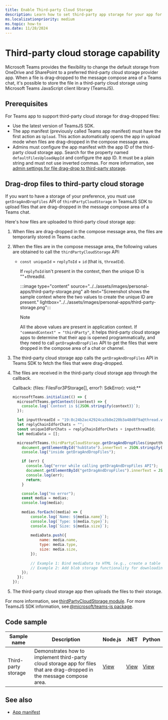 ```yaml
---
title: Enable Third-party Cloud Storage
description: Learn how to set third-party app storage for your app for the files that are dragged and dropped in a message compose space of a Teams chat or channel.
ms.localizationpriority: medium
ms.topic: how-to
ms.date: 11/28/2024
---
```


# Third-party cloud storage capability

Microsoft Teams provides the flexibility to change the default storage from OneDrive and SharePoint to a preferred third-party cloud storage provider app. When a file is drag-dropped to the message compose area of a Teams chat, it's possible to store the file in a third-party cloud storage using Microsoft Teams JavaScript client library (TeamsJS).

## Prerequisites

For Teams app to support third-party cloud storage for drag-dropped files:

* Use the latest version of TeamsJS SDK.
* The app manifest (previously called Teams app manifest) must have the first action as `Upload`. This action automatically opens the app in upload mode when files are drag-dropped in the compose message area.
* Admins must configure the app manifest with the app ID of the third-party cloud storage app. Search for the property named `defaultFilesUploadAppId` and configure the app ID. It must be a plain string and must not use inverted commas. For more information, see [admin settings for file drag-drop to third-party storage](/MicrosoftTeams/admin-settings-for-file-drag-drop-to-third-party-storage).

## Drag-drop files to third-party cloud storage

If you want to have a storage of your preference, you must use `getDragAndDropFiles` API of `thirdPartyCloudStorage` in TeamsJS SDK to upload files that are drag-dropped in the message compose area of a Teams chat. 

Here's how files are uploaded to third-party cloud storage app:

1. When files are drag-dropped in the compose message area, the files are temporarily stored in Teams cache.

1. When the files are in the compose message area, the following values are obtained to call the `thirdPartyCloudStorage` API:

   * `const uniqueId` = `replyToId` + `id` (that is, `threadId`).

        If `replyToId` isn't present in the context, then the unique ID is ""+threadId.

        :::image type="content" source="../../assets/images/personal-apps/third-party-storage.png" alt-text="Screenshot shows the sample context where the two values to create the unique ID are present." lightbox="../../assets/images/personal-apps/third-party-storage.png":::

        > [!NOTE]
        > All the above values are present in application context. If `"commandContext" = "thirdParty"`, it helps third-party cloud storage apps to determine that their app is opened programmatically, and they need to call `getDragAndDropFiles` API to get the files that were dropped in the compose area of a chat or channel.

1. The third-party cloud storage app calls the `getDragAndDropFiles` API in Teams SDK to fetch the files that were drag-dropped. 

1. The files are received in the third-party cloud storage app through the callback.

    Callback: (files: FilesFor3PStorage[], error?: SdkError): void;** 

    ```javascript
    microsoftTeams.initialize(() => {
      microsoftTeams.getContext((context) => {
        console.log(`Context is ${JSON.stringify(context)}`);
      });
    
      let inputthreadId = "19:8c24b2ac42924ca3b8e220b3a48d8f9a@thread.v2";
      let replyChainIdforChats = "";
      const uniqueIdForChats = replyChainIdforChats + inputthreadId;
      let mediaData = [];

      microsoftTeams.thirdPartyCloudStorage.getDragAndDropFiles(inputthreadId, (medias, err) => {
        document.getElementById("hubState").innerText = JSON.stringify(inputthreadId);
        console.log("inside getDragAndDropFiles");
    
        if (err) {
          console.log("error while calling getDragAndDropFiles API");
          document.getElementById("getDragAndDropFiles").innerText = JSON.stringify(err);
          console.log(err);
          return;
        }
    
        console.log("no error");
        const media = medias;
        console.log(media);
        
        medias.forEach((media) => {
            console.log(`Name: ${media.name}`);
            console.log(`Type: ${media.type}`);
            console.log(`Size: ${media.size}`);
        
            mediaData.push({
                name: media.name,
                type: media.type,
                size: media.size,
            });
        
            // Example 1: Bind mediaData to HTML (e.g., create a table row for each file)
            // Example 2: Add blob storage functionality for downloading the file
        });
      });
    });
    ```

1. The third-party cloud storage app then uploads the files to their storage.

For more information, see [thirdPartyCloudStorage module](/javascript/api/@microsoft/teams-js/thirdpartycloudstorage). For more TeamsJS SDK information, see [@microsoft/teams-js package](/javascript/api/@microsoft/teams-js).


## Code sample

Sample name | Description | Node.js | .NET | Python |
|----------------|-----------------|--------------|----------------|----------------|
| Third-party storage | Demonstrates how to implement third-party cloud storage app for files that are drag-dropped in the message compose area. | [View](https://github.com/OfficeDev/Microsoft-Teams-Samples/tree/main/samples/msgext-thirdparty-storage/nodejs) | [View](https://github.com/OfficeDev/Microsoft-Teams-Samples/tree/main/samples/msgext-thirdparty-storage/csharp) | [View](https://github.com/OfficeDev/Microsoft-Teams-Samples/tree/main/samples/msgext-thirdparty-storage/python) |

## See also

* [App manifest](../../resources/schema/manifest-schema.md)
